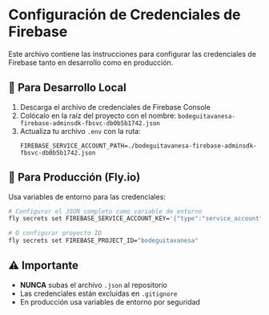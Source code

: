 # Configuración de Credenciales de Firebase

Este archivo contiene las instrucciones para configurar las credenciales de Firebase tanto en desarrollo como en producción.

## 🔑 Para Desarrollo Local

1. Descarga el archivo de credenciales de Firebase Console
2. Colócalo en la raíz del proyecto con el nombre: `bodeguitavanesa-firebase-adminsdk-fbsvc-db0b5b1742.json`
3. Actualiza tu archivo `.env` con la ruta:
   ```
   FIREBASE_SERVICE_ACCOUNT_PATH=./bodeguitavanesa-firebase-adminsdk-fbsvc-db0b5b1742.json
   ```

## 🚀 Para Producción (Fly.io)

Usa variables de entorno para las credenciales:

```bash
# Configurar el JSON completo como variable de entorno
fly secrets set FIREBASE_SERVICE_ACCOUNT_KEY='{"type":"service_account","project_id":"bodeguitavanesa",...}'

# O configurar proyecto ID
fly secrets set FIREBASE_PROJECT_ID="bodeguitavanesa"
```

## ⚠️ Importante

- **NUNCA** subas el archivo `.json` al repositorio
- Las credenciales están excluidas en `.gitignore`
- En producción usa variables de entorno por seguridad
